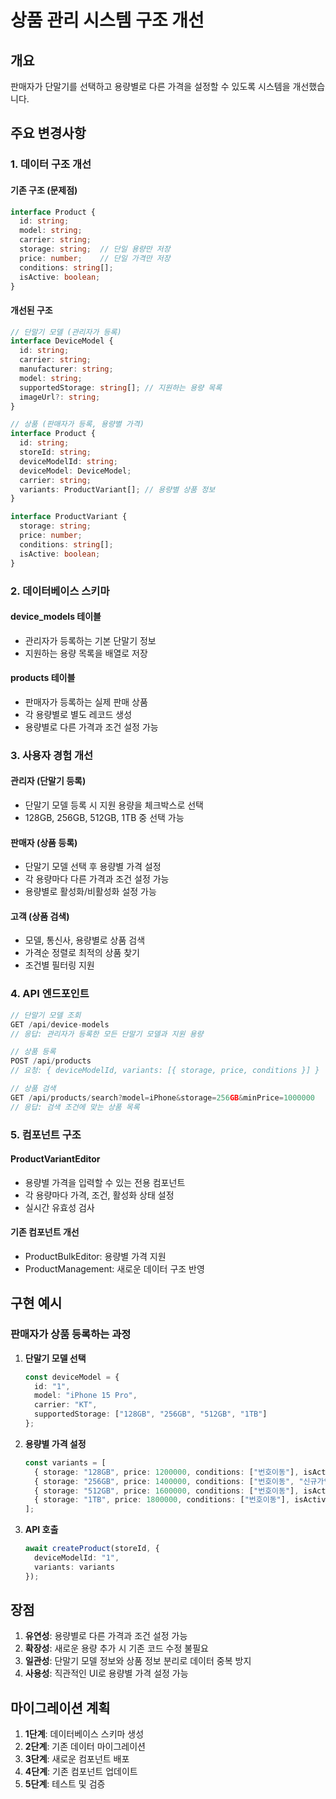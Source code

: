 # 상품 관리 시스템 구조 개선

## 개요
판매자가 단말기를 선택하고 용량별로 다른 가격을 설정할 수 있도록 시스템을 개선했습니다.

## 주요 변경사항

### 1. 데이터 구조 개선

#### 기존 구조 (문제점)
```typescript
interface Product {
  id: string;
  model: string;
  carrier: string;
  storage: string;  // 단일 용량만 저장
  price: number;    // 단일 가격만 저장
  conditions: string[];
  isActive: boolean;
}
```

#### 개선된 구조
```typescript
// 단말기 모델 (관리자가 등록)
interface DeviceModel {
  id: string;
  carrier: string;
  manufacturer: string;
  model: string;
  supportedStorage: string[]; // 지원하는 용량 목록
  imageUrl?: string;
}

// 상품 (판매자가 등록, 용량별 가격)
interface Product {
  id: string;
  storeId: string;
  deviceModelId: string;
  deviceModel: DeviceModel;
  carrier: string;
  variants: ProductVariant[]; // 용량별 상품 정보
}

interface ProductVariant {
  storage: string;
  price: number;
  conditions: string[];
  isActive: boolean;
}
```

### 2. 데이터베이스 스키마

#### device_models 테이블
- 관리자가 등록하는 기본 단말기 정보
- 지원하는 용량 목록을 배열로 저장

#### products 테이블
- 판매자가 등록하는 실제 판매 상품
- 각 용량별로 별도 레코드 생성
- 용량별로 다른 가격과 조건 설정 가능

### 3. 사용자 경험 개선

#### 관리자 (단말기 등록)
- 단말기 모델 등록 시 지원 용량을 체크박스로 선택
- 128GB, 256GB, 512GB, 1TB 중 선택 가능

#### 판매자 (상품 등록)
- 단말기 모델 선택 후 용량별 가격 설정
- 각 용량마다 다른 가격과 조건 설정 가능
- 용량별로 활성화/비활성화 설정 가능

#### 고객 (상품 검색)
- 모델, 통신사, 용량별로 상품 검색
- 가격순 정렬로 최적의 상품 찾기
- 조건별 필터링 지원

### 4. API 엔드포인트

```typescript
// 단말기 모델 조회
GET /api/device-models
// 응답: 관리자가 등록한 모든 단말기 모델과 지원 용량

// 상품 등록
POST /api/products
// 요청: { deviceModelId, variants: [{ storage, price, conditions }] }

// 상품 검색
GET /api/products/search?model=iPhone&storage=256GB&minPrice=1000000
// 응답: 검색 조건에 맞는 상품 목록
```

### 5. 컴포넌트 구조

#### ProductVariantEditor
- 용량별 가격을 입력할 수 있는 전용 컴포넌트
- 각 용량마다 가격, 조건, 활성화 상태 설정
- 실시간 유효성 검사

#### 기존 컴포넌트 개선
- ProductBulkEditor: 용량별 가격 지원
- ProductManagement: 새로운 데이터 구조 반영

## 구현 예시

### 판매자가 상품 등록하는 과정

1. **단말기 모델 선택**
   ```typescript
   const deviceModel = {
     id: "1",
     model: "iPhone 15 Pro",
     carrier: "KT",
     supportedStorage: ["128GB", "256GB", "512GB", "1TB"]
   };
   ```

2. **용량별 가격 설정**
   ```typescript
   const variants = [
     { storage: "128GB", price: 1200000, conditions: ["번호이동"], isActive: true },
     { storage: "256GB", price: 1400000, conditions: ["번호이동", "신규가입"], isActive: true },
     { storage: "512GB", price: 1600000, conditions: ["번호이동"], isActive: false },
     { storage: "1TB", price: 1800000, conditions: ["번호이동"], isActive: true }
   ];
   ```

3. **API 호출**
   ```typescript
   await createProduct(storeId, {
     deviceModelId: "1",
     variants: variants
   });
   ```

## 장점

1. **유연성**: 용량별로 다른 가격과 조건 설정 가능
2. **확장성**: 새로운 용량 추가 시 기존 코드 수정 불필요
3. **일관성**: 단말기 모델 정보와 상품 정보 분리로 데이터 중복 방지
4. **사용성**: 직관적인 UI로 용량별 가격 설정 가능

## 마이그레이션 계획

1. **1단계**: 데이터베이스 스키마 생성
2. **2단계**: 기존 데이터 마이그레이션
3. **3단계**: 새로운 컴포넌트 배포
4. **4단계**: 기존 컴포넌트 업데이트
5. **5단계**: 테스트 및 검증
